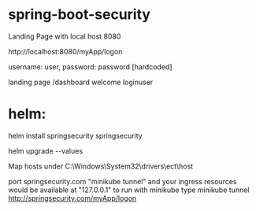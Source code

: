 # spring-boot-security
Landing Page with local host 8080

http://localhost:8080/myApp/logon

username: user, password: password [hardcoded]

landing page /dashboard welcome loginuser

# helm:
helm install springsecurity springsecurity

helm upgrade <templateName> <templateFolder> --values <url of values.yml>

Map hosts under C:\Windows\System32\drivers\ect\host
  
port springsecurity.com
"minikube tunnel" and your ingress resources would be available at "127.0.0.1"
to run with minikube type
minikube tunnel
http://springsecurity.com/myApp/logon
